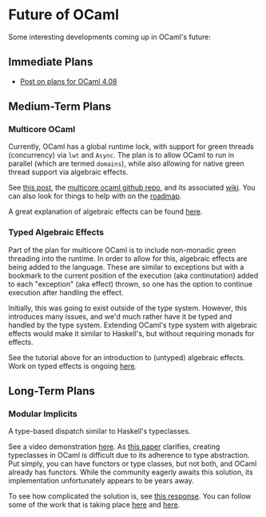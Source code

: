 # Future of OCaml

Some interesting developments coming up in OCaml's future:

## Immediate Plans
* [Post on plans for OCaml 4.08](https://blog.janestreet.com/plans-for-ocaml-408/)

## Medium-Term Plans

### Multicore OCaml

Currently, OCaml has a global runtime lock,
with support for green threads (concurrency) via `lwt` and `Async`.
The plan is to allow OCaml to run in parallel (which are termed `domains`),
while also allowing for native green thread support via algebraic effects.

See [this post](https://discuss.ocaml.org/t/ocaml-multicore-report-on-a-june-2018-development-meeting-in-paris/2202),
the [multicore ocaml github repo](https://github.com/ocamllabs/ocaml-multicore),
and its associated [wiki](https://github.com/ocamllabs/ocaml-multicore/wiki).
You can also look for things to help with on the [roadmap](https://github.com/ocaml-multicore/ocaml-multicore/projects/3).

A great explanation of algebraic effects can be found [here](https://github.com/ocamllabs/ocaml-effects-tutorial).

### Typed Algebraic Effects

Part of the plan for multicore OCaml is to include non-monadic green threading into the runtime.
In order to allow for this, algebraic effects are being added to the language.
These are similar to exceptions but with a bookmark to the current position of the execution
(aka continutation) added to each "exception" (aka effect) thrown,
so one has the option to continue execution after handling the effect.

Initially, this was going to exist outside of the type system.
However, this introduces many issues, and we'd much rather have it be typed and handled by the
type system.
Extending OCaml's type system with algebraic effects would make it similar to Haskell's,
but without requiring monads for effects.

See the tutorial above for an introduction to (untyped) algebraic effects.
Work on typed effects is ongoing [here](https://github.com/lpw25/ocaml-typed-effects).

## Long-Term Plans

### Modular Implicits

A type-based dispatch similar to Haskell's typeclasses.

See a video demonstration [here](https://www.youtube.com/watch?v=3wVUXTd4WNc).
As [this paper](https://arxiv.org/pdf/1512.01895.pdf) clarifies,
creating typeclasses in OCaml is difficult due to its adherence to
type abstraction.
Put simply, you can have functors or type classes, but not both, and OCaml already has functors.
While the community eagerly awaits this solution, its implementation unfortunately appears to be years away.

To see how complicated the solution is, see [this response](https://discuss.ocaml.org/t/modular-implicits/144/18).
You can follow some of the work that is taking place [here](https://github.com/lpw25/implicits-module-system)
and [here](https://github.com/ocamllabs/ocaml-modular-implicits).
